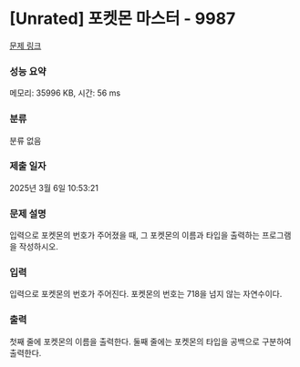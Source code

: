 # [Unrated] 포켓몬 마스터 - 9987 

[문제 링크](https://www.acmicpc.net/problem/9987) 

### 성능 요약

메모리: 35996 KB, 시간: 56 ms

### 분류

분류 없음

### 제출 일자

2025년 3월 6일 10:53:21

### 문제 설명

<p>입력으로 포켓몬의 번호가 주어졌을 때, 그 포켓몬의 이름과 타입을 출력하는 프로그램을 작성하시오.</p>

### 입력 

 <p>입력으로 포켓몬의 번호가 주어진다. 포켓몬의 번호는 718을 넘지 않는 자연수이다.</p>

### 출력 

 <p>첫째 줄에 포켓몬의 이름을 출력한다. 둘째 줄에는 포켓몬의 타입을 공백으로 구분하여 출력한다.</p>

